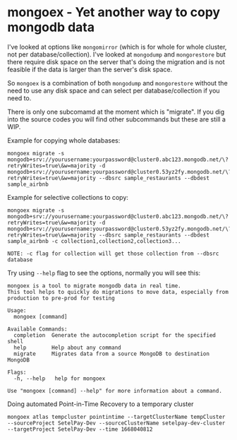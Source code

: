# mongoex - Yet another way to copy mongodb data

I've looked at options like `mongomirror` (which is for whole for whole cluster, not per database/collection). I've looked at `mongodump` and `mongorestore` but there require disk space on the server that's doing the migration and is not feasible if the data is larger than the server's disk space.

So `mongoex` is a combination of both `mongodump` and `mongorestore` without the need to use any disk space and can select per database/collection if you need to.

There is only one subcomamd at the moment which is "migrate". If you dig into the source codes you will find other subcommands but these are still a WIP.

Example for copying whole databases:

```
mongoex migrate -s mongodb+srv://yourusername:yourpassword@cluster0.abc123.mongodb.net/\?retryWrites=true\&w=majority -d mongodb+srv://yourusername:yourpassword@cluster0.53yz2fy.mongodb.net/\?retryWrites=true\&w=majority --dbsrc sample_restaurants --dbdest sample_airbnb
```

Example for selective collections to copy:
```
mongoex migrate -s mongodb+srv://yourusername:yourpassword@cluster0.abc123.mongodb.net/\?retryWrites=true\&w=majority -d mongodb+srv://yourusername:yourpassword@cluster0.53yz2fy.mongodb.net/\?retryWrites=true\&w=majority --dbsrc sample_restaurants --dbdest sample_airbnb -c collection1,collection2,collection3...
```

`NOTE: -c flag for collection will get those collection from --dbsrc database`

Try using `--help` flag to see the options, normally you will see this:

```
mongoex is a tool to migrate mongodb data in real time.
This tool helps to quickly do migrations to move data, especially from production to pre-prod for testing

Usage:
  mongoex [command]

Available Commands:
  completion  Generate the autocompletion script for the specified shell
  help        Help about any command
  migrate     Migrates data from a source MongoDB to destination MongoDB

Flags:
  -h, --help   help for mongoex

Use "mongoex [command] --help" for more information about a command.
```

Doing automated Point-in-Time Recovery to a temporary cluster
```
mongoex atlas tempcluster pointintime --targetClusterName tempCluster --sourceProject SetelPay-Dev --sourceClusterName setelpay-dev-cluster --targetProject SetelPay-Dev --time 1668040812
```
